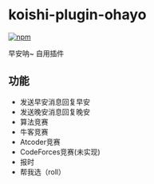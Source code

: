 # koishi-plugin-ohayo

[![npm](https://img.shields.io/npm/v/@xiaozhedesu/koishi-plugin-ohayo?style=flat-square)](https://www.npmjs.com/package/@xiaozhedesu/koishi-plugin-ohayo)

早安呐~
自用插件

## 功能

- 发送早安消息回复早安
- 发送晚安消息回复晚安
- 算法竞赛
- 牛客竞赛
- Atcoder竞赛
- CodeForces竞赛(未实现)
- 报时
- 帮我选（roll）